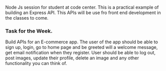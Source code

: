 Node Js session for student at code center. This is a practical example of building an Express API. This APIs will be use fro front end development in the classes to come.

### Task for the Week.
Build APIs for an E-commerce app. The user of the app should be able to sign up, login, go to home page and be greeted will a welcome message, get email notification when they register. User should be able to log out, post images, update their profile, delete an image and any other functionality you can think of.